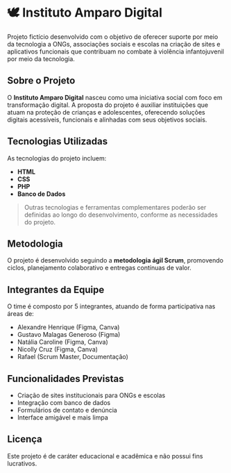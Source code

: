 
# 🕊️ Instituto Amparo Digital

Projeto fictício desenvolvido com o objetivo de oferecer suporte por meio da tecnologia a ONGs, associações sociais e escolas na criação de sites e aplicativos funcionais que contribuam no combate à violência infantojuvenil por meio da tecnologia.

##  Sobre o Projeto

O **Instituto Amparo Digital** nasceu como uma iniciativa social com foco em transformação digital.
A proposta do projeto é auxiliar instituições que atuam na proteção de crianças e adolescentes, oferecendo soluções digitais acessíveis, 
funcionais e alinhadas com seus objetivos sociais.

## Tecnologias Utilizadas

As tecnologias do projeto incluem:

* **HTML**
* **CSS**
* **PHP**
* **Banco de Dados** 

>  Outras tecnologias e ferramentas complementares poderão ser definidas ao longo do desenvolvimento, conforme as necessidades do projeto.

## Metodologia

O projeto é desenvolvido seguindo a **metodologia ágil Scrum**, promovendo ciclos, planejamento colaborativo e entregas contínuas de valor.

## Integrantes da Equipe

O time é composto por 5 integrantes, atuando de forma participativa nas áreas de:

* Alexandre Henrique (Figma, Canva)
* Gustavo Malagas Generoso (Figma)
* Natália Caroline (Figma, Canva) 
* Nicolly Cruz (Figma, Canva)
* Rafael (Scrum Master, Documentação)

##  Funcionalidades Previstas

*  Criação de sites institucionais para ONGs e escolas
*  Integração com banco de dados
*  Formulários de contato e denúncia
*  Interface amigável e mais limpa

## Licença

Este projeto é de caráter educacional e acadêmica e não possui fins lucrativos.



